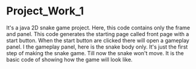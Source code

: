 # Project_Work_1
 It's a java 2D snake game project. 
 Here, this code contains only the frame and panel. This code generates the starting page called front page with a start button. When the start button are clicked there will open a gameplay panel. I the gameplay panel, here is the snake body only. It's just the first step of making the snake game. Till now the snake won't move. It is the basic code of showing how the game will look like.
